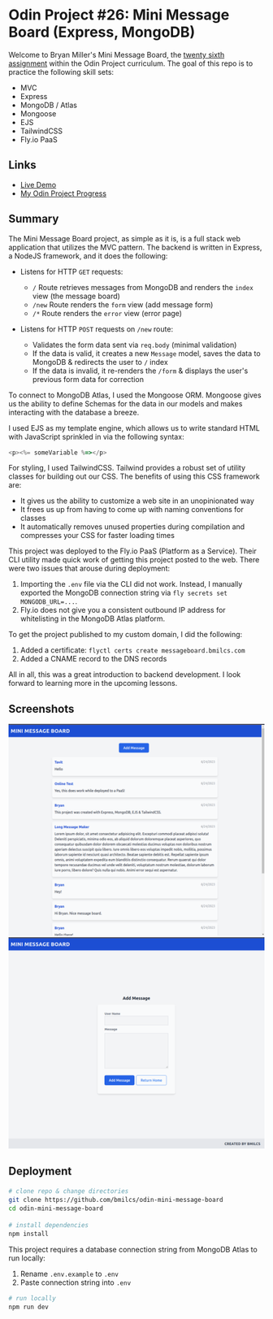 # Odin Project #26: Mini Message Board (Express, MongoDB)

Welcome to Bryan Miller's Mini Message Board, the [twenty sixth assignment](https://www.theodinproject.com/lessons/nodejs-mini-message-board) within the Odin Project curriculum. The goal of this repo is to practice the following skill sets:

- MVC
- Express
- MongoDB / Atlas
- Mongoose
- EJS
- TailwindCSS
- Fly.io PaaS

## Links

- [Live Demo](https://messageboard.bmilcs.com)
- [My Odin Project Progress](https://github.com/bmilcs/odin-project)

## Summary

The Mini Message Board project, as simple as it is, is a full stack web application that utilizes the MVC pattern. The backend is written in Express, a NodeJS framework, and it does the following:

- Listens for HTTP `GET` requests:

  - `/` Route retrieves messages from MongoDB and renders the `index` view (the message board)
  - `/new` Route renders the `form` view (add message form)
  - `/*` Route renders the `error` view (error page)

- Listens for HTTP `POST` requests on `/new` route:

  - Validates the form data sent via `req.body` (minimal validation)
  - If the data is valid, it creates a new `Message` model, saves the data to MongoDB & redirects the user to `/` index
  - If the data is invalid, it re-renders the `/form` & displays the user's previous form data for correction

To connect to MongoDB Atlas, I used the Mongoose ORM. Mongoose gives us the ability to define Schemas for the data in our models and makes interacting with the database a breeze.

I used EJS as my template engine, which allows us to write standard HTML with JavaScript sprinkled in via the following syntax:

```js
<p><%= someVariable %=></p>
```

For styling, I used TailwindCSS. Tailwind provides a robust set of utility classes for building out our CSS. The benefits of using this CSS framework are:

- It gives us the ability to customize a web site in an unopinionated way
- It frees us up from having to come up with naming conventions for classes
- It automatically removes unused properties during compilation and compresses your CSS for faster loading times

This project was deployed to the Fly.io PaaS (Platform as a Service). Their CLI utility made quick work of getting this project posted to the web. There were two issues that arouse during deployment:

1. Importing the `.env` file via the CLI did not work. Instead, I manually exported the MongoDB connection string via `fly secrets set MONGODB_URL=...`.
2. Fly.io does not give you a consistent outbound IP address for whitelisting in the MongoDB Atlas platform.

To get the project published to my custom domain, I did the following:

1. Added a certificate: `flyctl certs create messageboard.bmilcs.com`
1. Added a CNAME record to the DNS records

All in all, this was a great introduction to backend development. I look forward to learning more in the upcoming lessons.

## Screenshots

![Index View](screenshots/index.png)
![Form View](screenshots/form.png)

## Deployment

```sh
# clone repo & change directories
git clone https://github.com/bmilcs/odin-mini-message-board
cd odin-mini-message-board

# install dependencies
npm install
```

This project requires a database connection string from MongoDB Atlas to run locally:

1. Rename `.env.example` to `.env`
2. Paste connection string into `.env`

```sh
# run locally
npm run dev
```
